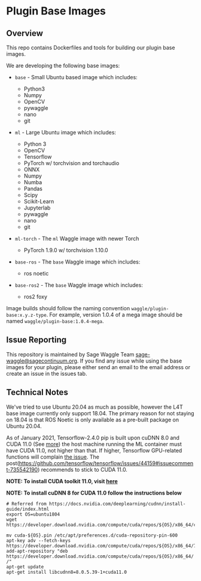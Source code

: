 # Plugin Base Images

## Overview

This repo contains Dockerfiles and tools for building our plugin base images.

We are developing the following base images:

* `base` - Small Ubuntu based image which includes:
  * Python3
  * Numpy
  * OpenCV
  * pywaggle
  * nano
  * git

* `ml` - Large Ubuntu image which includes:
  * Python 3
  * OpenCV
  * Tensorflow
  * PyTorch w/ torchvision and torchaudio
  * ONNX
  * Numpy
  * Numba
  * Pandas
  * Scipy
  * Scikit-Learn
  * Jupyterlab
  * pywaggle
  * nano
  * git

* `ml-torch` - The `ml` Waggle image with newer Torch
  * PyTorch 1.9.0 w/ torchvision 1.10.0

* `base-ros` - The `base` Waggle image which includes:
  * ros noetic

* `base-ros2` - The `base` Waggle image which includes:
  * ros2 foxy

Image builds should follow the naming convention `waggle/plugin-base:x.y.z-type`. For example, version 1.0.4 of a mega image should be named `waggle/plugin-base:1.0.4-mega`.

## Issue Reporting

This repository is maintained by Sage Waggle Team <sage-waggle@sagecontinuum.org>. If you find any issue while using the base images for your plugin, please either send an email to the email address or create an issue in the issues tab.

## Technical Notes

We've tried to use Ubuntu 20.04 as much as possible, however the L4T base image currently only support 18.04. The primary reason for not staying on 18.04 is that ROS Noetic is only available as a pre-built package on Ubuntu 20.04.

As of January 2021, Tensorflow-2.4.0 pip is built upon cuDNN 8.0 and CUDA 11.0 (See [more](https://www.tensorflow.org/install/source#gpu)) the host machine running the ML container must have CUDA 11.0, not higher than that. If higher, Tensorflow GPU-related functions will complain [the issue](https://github.com/tensorflow/tensorflow/issues/44159). The post(https://github.com/tensorflow/tensorflow/issues/44159#issuecomment-735542190) recommends to stick to CUDA 11.0.

__NOTE: To install CUDA toolkit 11.0, visit [here](https://developer.nvidia.com/cuda-11.0-download-archive?target_os=Linux&target_arch=x86_64&target_distro=Ubuntu&target_version=1804&target_type=runfilelocal)__

__NOTE: To install cuDNN 8 for CUDA 11.0 follow the instructions below__

```
# Referred from https://docs.nvidia.com/deeplearning/cudnn/install-guide/index.html
export OS=ubuntu1804
wget https://developer.download.nvidia.com/compute/cuda/repos/${OS}/x86_64/cuda-${OS}.pin 

mv cuda-${OS}.pin /etc/apt/preferences.d/cuda-repository-pin-600
apt-key adv --fetch-keys https://developer.download.nvidia.com/compute/cuda/repos/${OS}/x86_64/7fa2af80.pub
add-apt-repository "deb https://developer.download.nvidia.com/compute/cuda/repos/${OS}/x86_64/ /"
apt-get update
apt-get install libcudnn8=8.0.5.39-1+cuda11.0
```

